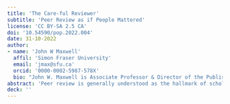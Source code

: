 ```yaml
---
title: 'The Care-ful Reviewer'
subtitle: 'Peer Review as if People Mattered'
license: 'CC BY-SA 2.5 CA'
doi: '10.54590/pop.2022.004'
date: 31-10-2022
author: 
- name: 'John W Maxwell'
  affil: 'Simon Fraser University'
  email: 'jmax@sfu.ca'
  orcid: '0000-0002-5987-578X'
  bio: "John W. Maxwell is Associate Professor & Director of the Publishing Studies Program at Simon Fraser University in Vancouver. John's research has focused on scholarly publishing innovation, the history of media technology, and the cultural trajectories of personal and educational computing. John often teaches a course on text processing histories at the Digital Humanities Summer Institute. He has been at work in new media since the early 1990s, especially in web development, educational technology, SGML & XML, and content management."
abstract: 'Peer review is generally understood as the hallmark of scholarly communication, the point of distinction between serious, research-informed publishing and less-trustworthy, ephemeral, or even spurious sources. And yet, a close examination of peer review practices and the growing literature reveals peer review as a kind of black box concealing a tangle of differing rationales, spectres, and imagined standards, often mutually incompatible. Peer review is not monolithic and indeed scholarly societies and discourses would do well to come to a more explicit agreement about what they mean by peer review and what they exactly want it to do. In the context of open social scholarship as it has been defined by the INKE community, what do we want peer review to be, and to do for us? This essay proposes a version of peer review that places care and care ethics at the centre of its operations, serving a more generous model of scholarship that values people and relationships.'
deck: ''
---
```


